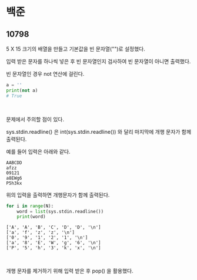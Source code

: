 # 백준

## 10798

5 X 15 크기의 배열을 만들고 기본값을 빈 문자열("")로 설정했다. 

입력 받은 문자를 하나씩 넣은 후 빈 문자열인지 검사하여 빈 문자열이 아니면 출력했다.

빈 문자열인 경우 not 연산에 걸린다.

```python
a = ''
print(not a)
# True
```



<br>

문제에서 주의할 점이 있다.

sys.stdin.readline() 은 int(sys.stdin.readline()) 와 달리 마지막에 개행 문자가 함께 출력된다.

예를 들어 입력은 아래와 같다.

```
AABCDD
afzz
09121
a8EWg6
P5h3kx
```



위의 입력을 출력하면 개행문자가 함께 출력된다.

```python
for i in range(N):
    word = list(sys.stdin.readline())
    print(word)
```



```
['A', 'A', 'B', 'C', 'D', 'D', '\n']
['a', 'f', 'z', 'z', '\n']
['0', '9', '1', '2', '1', '\n']
['a', '8', 'E', 'W', 'g', '6', '\n']
['P', '5', 'h', '3', 'k', 'x', '\n']
```

<br>

개행 문자를 제거하기 위해 입력 받은 후 pop() 을 활용했다.



